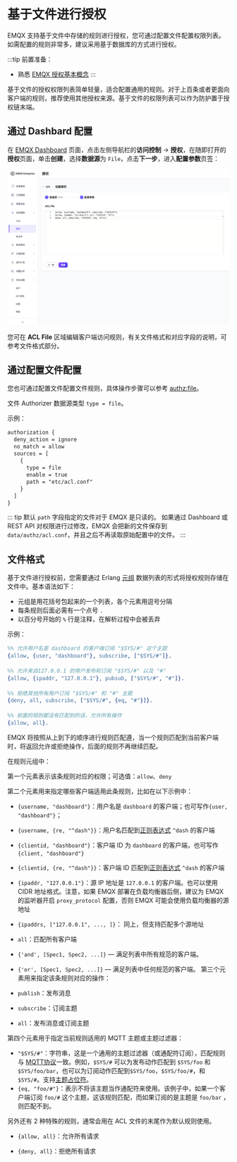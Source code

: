 # 基于文件进行授权

EMQX 支持基于文件中存储的规则进行授权，您可通过配置文件配置权限列表。如需配置的规则非常多，建议采用基于数据库的方式进行授权。

:::tip 前置准备：

- 熟悉 [EMQX 授权基本概念](./authz.md)
:::

基于文件的授权权限列表简单轻量，适合配置通用的规则。对于上百条或者更面向客户端的规则，推荐使用其他授权来源。基于文件的权限列表可以作为防护置于授权链末端。

## 通过 Dashbard 配置

在 [EMQX Dashboard](http://127.0.0.1:18083/#/authentication) 页面，点击左侧导航栏的**访问控制** -> **授权**，在随即打开的**授权**页面，单击**创建**，选择**数据源**为 `File`，点击**下一步**，进入**配置参数**页签：

![file authentication](./assets/authz-file.png)

您可在 **ACL File** 区域编辑客户端访问规则，有关文件格式和对应字段的说明，可参考文件格式部分。<!--这里需要一个锚点到文件格式部分-->

<!--这里是不是可以给一段示例代码？-->

## 通过配置文件配置

您也可通过配置文件配置文件规则，具体操作步骤可以参考 [authz:file](../../configuration/configuration-manual.md#authz:file)。

文件 Authorizer 数据源类型 `type = file`。

示例：

```hocon
authorization {
  deny_action = ignore
  no_match = allow
  sources = [
    {
      type = file
      enable = true
      path = "etc/acl.conf"
    }
  ]
}
```

::: tip
默认 `path` 字段指定的文件对于 EMQX 是只读的。
如果通过 Dashboard 或 REST API 对权限进行过修改，EMQX 会把新的文件保存到 `data/authz/acl.conf`，并且之后不再读取原始配置中的文件。
:::

## 文件格式

基于文件进行授权前，您需要通过  Erlang  [元组](https://www.erlang.org/doc/reference_manual/data_types.html#tuple) 数据列表的形式将授权规则存储在文件中。基本语法如下：

- 元组是用花括号包起来的一个列表，各个元素用逗号分隔
- 每条规则后面必需有一个点号 `.`
- 以百分号开始的 `%` 行是注释，在解析过程中会被丢弃

示例：

```erlang
%% 允许用户名是 dashboard 的客户端订阅 "$SYS/#" 这个主题
{allow, {user, "dashboard"}, subscribe, ["$SYS/#"]}.

%% 允许来自127.0.0.1 的用户发布和订阅 "$SYS/#" 以及 "#"
{allow, {ipaddr, "127.0.0.1"}, pubsub, ["$SYS/#", "#"]}.

%% 拒绝其他所有用户订阅 "$SYS/#" 和 "#" 主题
{deny, all, subscribe, ["$SYS/#", {eq, "#"}]}.

%% 前面的规则都没有匹配到的话，允许所有操作
{allow, all}.
```

EMQX 将按照从上到下的顺序进行规则匹配遵，当一个规则匹配到当前客户端时，将返回允许或拒绝操作，后面的规则不再继续匹配。

在规则元组中：

第一个元素表示该条规则对应的权限；可选值：`allow`、`deny`

第二个元素用来指定哪些客户端适用此条规则，比如在以下示例中：

- `{username, "dashboard"}`：用户名是 `dashboard` 的客户端；也可写作`{user, "dashboard"}`；
- `{username, {re, "^dash"}}`：用户名匹配到[正则表达式](https://www.erlang.org/doc/man/re.html#regexp_syntax) `^dash` 的客户端
- `{clientid, "dashboard"}`：客户端 ID 为 `dashboard` 的客户端，也可写作`{client, "dashboard"}`
- `{clientid, {re, "^dash"}}`：客户端 ID 匹配到[正则表达式](https://www.erlang.org/doc/man/re.html#regexp_syntax) `^dash` 的客户端
- `{ipaddr, "127.0.0.1"}`：源 IP 地址是 `127.0.0.1` 的客户端。也可以使用 CIDR 地址格式。注意，如果 EMQX 部署在负载均衡器后侧，建议为 EMQX 的监听器开启 `proxy_protocol` 配置，否则 EMQX 可能会使用负载均衡器的源地址
- `{ipaddrs, ["127.0.0.1", ..., ]}`： 同上，但支持匹配多个源地址
- `all`：匹配所有客户端
- `{'and', [Spec1, Spec2, ...]}` — 满足列表中所有规范的客户端。
- `{'or', [Spec1, Spec2, ...]}` — 满足列表中任何规范的客户端。
第三个元素用来指定该条规则对应的操作：

- `publish`：发布消息
- `subscribe`：订阅主题
- `all`：发布消息或订阅主题

第四个元素用于指定当前规则适用的 MQTT 主题或主题过滤器：

- `"$SYS/#"`：字符串，这是一个通用的主题过滤器（或通配符订阅），匹配规则与 [MQTT协议](http://docs.oasis-open.org/mqtt/mqtt/v3.1.1/errata01/os/mqtt-v3.1.1-errata01-os-complete.html#_Toc442180920)一致。例如，`$SYS/#` 可以为发布动作匹配到 `$SYS/foo` 和 `$SYS/foo/bar`，也可以为订阅动作匹配到`$SYS/foo`，`$SYS/foo/#`，和`$SYS/#`。支持[主题占位符](./authz.md#主题占位符)。
- `{eq, "foo/#"}`：表示不将该主题当作通配符来使用。该例子中，如果一个客户端订阅 `foo/#` 这个主题，这该规则匹配，而如果订阅的是主题是 `foo/bar` ，则匹配不到。

另外还有 2 种特殊的规则，通常会用在 ACL 文件的末尾作为默认规则使用。

- `{allow, all}`：允许所有请求

- `{deny, all}`：拒绝所有请求



